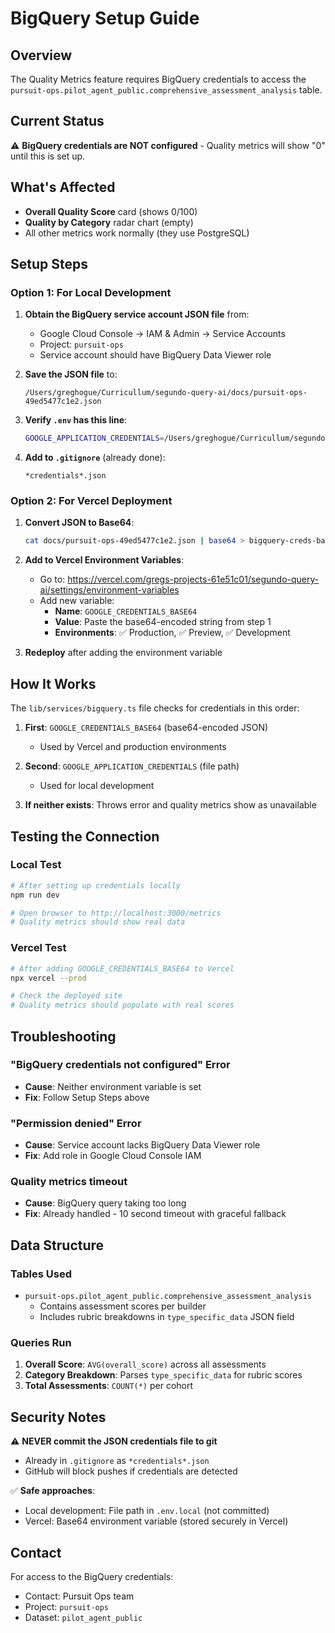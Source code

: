 # BigQuery Setup Guide

## Overview
The Quality Metrics feature requires BigQuery credentials to access the `pursuit-ops.pilot_agent_public.comprehensive_assessment_analysis` table.

## Current Status
⚠️ **BigQuery credentials are NOT configured** - Quality metrics will show "0" until this is set up.

## What's Affected
- **Overall Quality Score** card (shows 0/100)
- **Quality by Category** radar chart (empty)
- All other metrics work normally (they use PostgreSQL)

## Setup Steps

### Option 1: For Local Development

1. **Obtain the BigQuery service account JSON file** from:
   - Google Cloud Console → IAM & Admin → Service Accounts
   - Project: `pursuit-ops`
   - Service account should have BigQuery Data Viewer role

2. **Save the JSON file** to:
   ```
   /Users/greghogue/Curricullum/segundo-query-ai/docs/pursuit-ops-49ed5477c1e2.json
   ```

3. **Verify `.env` has this line**:
   ```bash
   GOOGLE_APPLICATION_CREDENTIALS=/Users/greghogue/Curricullum/segundo-query-ai/docs/pursuit-ops-49ed5477c1e2.json
   ```

4. **Add to `.gitignore`** (already done):
   ```
   *credentials*.json
   ```

### Option 2: For Vercel Deployment

1. **Convert JSON to Base64**:
   ```bash
   cat docs/pursuit-ops-49ed5477c1e2.json | base64 > bigquery-creds-base64.txt
   ```

2. **Add to Vercel Environment Variables**:
   - Go to: https://vercel.com/gregs-projects-61e51c01/segundo-query-ai/settings/environment-variables
   - Add new variable:
     - **Name**: `GOOGLE_CREDENTIALS_BASE64`
     - **Value**: Paste the base64-encoded string from step 1
     - **Environments**: ✅ Production, ✅ Preview, ✅ Development

3. **Redeploy** after adding the environment variable

## How It Works

The `lib/services/bigquery.ts` file checks for credentials in this order:

1. **First**: `GOOGLE_CREDENTIALS_BASE64` (base64-encoded JSON)
   - Used by Vercel and production environments

2. **Second**: `GOOGLE_APPLICATION_CREDENTIALS` (file path)
   - Used for local development

3. **If neither exists**: Throws error and quality metrics show as unavailable

## Testing the Connection

### Local Test
```bash
# After setting up credentials locally
npm run dev

# Open browser to http://localhost:3000/metrics
# Quality metrics should show real data
```

### Vercel Test
```bash
# After adding GOOGLE_CREDENTIALS_BASE64 to Vercel
npx vercel --prod

# Check the deployed site
# Quality metrics should populate with real scores
```

## Troubleshooting

### "BigQuery credentials not configured" Error
- **Cause**: Neither environment variable is set
- **Fix**: Follow Setup Steps above

### "Permission denied" Error
- **Cause**: Service account lacks BigQuery Data Viewer role
- **Fix**: Add role in Google Cloud Console IAM

### Quality metrics timeout
- **Cause**: BigQuery query taking too long
- **Fix**: Already handled - 10 second timeout with graceful fallback

## Data Structure

### Tables Used
- `pursuit-ops.pilot_agent_public.comprehensive_assessment_analysis`
  - Contains assessment scores per builder
  - Includes rubric breakdowns in `type_specific_data` JSON field

### Queries Run
1. **Overall Score**: `AVG(overall_score)` across all assessments
2. **Category Breakdown**: Parses `type_specific_data` for rubric scores
3. **Total Assessments**: `COUNT(*)` per cohort

## Security Notes

⚠️ **NEVER commit the JSON credentials file to git**
- Already in `.gitignore` as `*credentials*.json`
- GitHub will block pushes if credentials are detected

✅ **Safe approaches**:
- Local development: File path in `.env.local` (not committed)
- Vercel: Base64 environment variable (stored securely in Vercel)

## Contact

For access to the BigQuery credentials:
- Contact: Pursuit Ops team
- Project: `pursuit-ops`
- Dataset: `pilot_agent_public`
